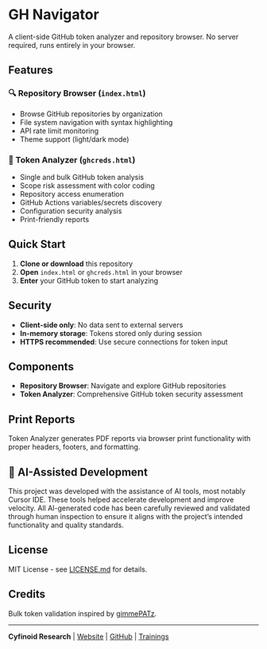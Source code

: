 # GH Navigator

A client-side GitHub token analyzer and repository browser. No server required, runs entirely in your browser.

## Features

### 🔍 Repository Browser (`index.html`)
- Browse GitHub repositories by organization
- File system navigation with syntax highlighting
- API rate limit monitoring
- Theme support (light/dark mode)

### 🔐 Token Analyzer (`ghcreds.html`)
- Single and bulk GitHub token analysis
- Scope risk assessment with color coding
- Repository access enumeration
- GitHub Actions variables/secrets discovery
- Configuration security analysis
- Print-friendly reports

## Quick Start

1. **Clone or download** this repository
2. **Open** `index.html` or `ghcreds.html` in your browser
3. **Enter** your GitHub token to start analyzing

## Security

- **Client-side only**: No data sent to external servers
- **In-memory storage**: Tokens stored only during session
- **HTTPS recommended**: Use secure connections for token input

## Components

- **Repository Browser**: Navigate and explore GitHub repositories
- **Token Analyzer**: Comprehensive GitHub token security assessment

## Print Reports

Token Analyzer generates  PDF reports via browser print functionality with proper headers, footers, and formatting.


## 🤖 AI-Assisted Development

This project was developed with the assistance of AI tools, most notably Cursor IDE. These tools helped accelerate development and improve velocity. All AI-generated code has been carefully reviewed and validated through human inspection to ensure it aligns with the project’s intended functionality and quality standards.

## License

MIT License - see [LICENSE.md](LICENSE.md) for details.

## Credits

Bulk token validation inspired by [gimmePATz](https://github.com/cyfinoid/gimmepatz).

---

**Cyfinoid Research** | [Website](https://cyfinoid.com) | [GitHub](https://github.com/cyfinoid) | [Trainings](https://cyfinoid.com/trainings)

